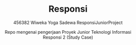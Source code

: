 <!-- markdownlint-configure-file {
  "MD013": {
    "code_blocks": false,
    "tables": false
  },
  "MD033": false,
  "MD041": false
} -->

<div align="center">

# Responsi

456382 Wiweka Yoga Sadewa ResponsiJuniorProject

Repo mengenai pengerjaan Proyek Junior Teknologi Informasi <br/>
Responsi 2 (Study Case)
